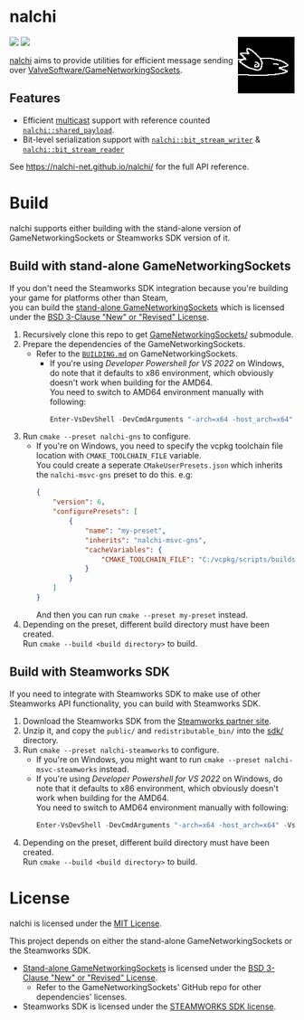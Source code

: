 # nalchi

<img align="right" src="https://raw.githubusercontent.com/nalchi-net/nalchi/refs/heads/main/doc/nalchi.png" width="100px">

<img src="https://github.com/nalchi-net/nalchi/actions/workflows/cd-pc.yml/badge.svg"> <img src="https://github.com/nalchi-net/nalchi/actions/workflows/deploy-docs.yml/badge.svg">

[nalchi](https://github.com/nalchi-net/nalchi) aims to provide utilities for efficient message sending over [ValveSoftware/GameNetworkingSockets](https://github.com/ValveSoftware/GameNetworkingSockets).

## Features

* Efficient [multicast](https://nalchi-net.github.io/nalchi/classnalchi_1_1socket__extensions.html) support with reference counted [`nalchi::shared_payload`](https://nalchi-net.github.io/nalchi/structnalchi_1_1shared__payload.html).
* Bit-level serialization support with [`nalchi::bit_stream_writer`](https://nalchi-net.github.io/nalchi/classnalchi_1_1bit__stream__writer.html) & [`nalchi::bit_stream_reader`](https://nalchi-net.github.io/nalchi/classnalchi_1_1bit__stream__reader.html)

See <https://nalchi-net.github.io/nalchi/> for the full API reference.

# Build

nalchi supports either building with the stand-alone version of GameNetworkingSockets or Steamworks SDK version of it.

## Build with stand-alone GameNetworkingSockets

If you don't need the Steamworks SDK integration because you're building your game for platforms other than Steam,<br>
you can build the [stand-alone GameNetworkingSockets](https://github.com/ValveSoftware/GameNetworkingSockets) which is licensed under the [BSD 3-Clause "New" or "Revised" License](https://github.com/ValveSoftware/GameNetworkingSockets/blob/master/LICENSE).

1. Recursively clone this repo to get [GameNetworkingSockets/](GameNetworkingSockets/) submodule.
1. Prepare the dependencies of the GameNetworkingSockets.
    * Refer to the [`BUILDING.md`](https://github.com/ValveSoftware/GameNetworkingSockets/blob/master/BUILDING.md) on GameNetworkingSockets.
        * If you're using *Developer Powershell for VS 2022* on Windows, do note that it defaults to x86 environment, which obviously doesn't work when building for the AMD64.<br>
          You need to switch to AMD64 environment manually with following:
          ```powershell
          Enter-VsDevShell -DevCmdArguments "-arch=x64 -host_arch=x64" -VsInstallPath "C:/Program Files/Microsoft Visual Studio/2022/Community" -SkipAutomaticLocation
          ```
1. Run `cmake --preset nalchi-gns` to configure.
    * If you're on Windows, you need to specify the vcpkg toolchain file location with `CMAKE_TOOLCHAIN_FILE` variable.<br>
      You could create a seperate `CMakeUserPresets.json` which inherits the `nalchi-msvc-gns` preset to do this. e.g:
      ```json
      {
          "version": 6,
          "configurePresets": [
              {
                  "name": "my-preset",
                  "inherits": "nalchi-msvc-gns",
                  "cacheVariables": {
                      "CMAKE_TOOLCHAIN_FILE": "C:/vcpkg/scripts/buildsystems/vcpkg.cmake"
                  }
              }
          ]
      }
      ```
      And then you can run `cmake --preset my-preset` instead.
1. Depending on the preset, different build directory must have been created.<br>
   Run `cmake --build <build directory>` to build.

## Build with Steamworks SDK

If you need to integrate with Steamworks SDK to make use of other Steamworks API functionality, you can build with Steamworks SDK.

1. Download the Steamworks SDK from the [Steamworks partner site](https://partner.steamgames.com/).
1. Unzip it, and copy the `public/` and `redistributable_bin/` into the [sdk/](sdk/) directory.
1. Run `cmake --preset nalchi-steamworks` to configure.
    * If you're on Windows, you might want to run `cmake --preset nalchi-msvc-steamworks` instead.
    * If you're using *Developer Powershell for VS 2022* on Windows, do note that it defaults to x86 environment, which obviously doesn't work when building for the AMD64.<br>
      You need to switch to AMD64 environment manually with following:
      ```powershell
      Enter-VsDevShell -DevCmdArguments "-arch=x64 -host_arch=x64" -VsInstallPath "C:/Program Files/Microsoft Visual Studio/2022/Community" -SkipAutomaticLocation
      ```
1. Depending on the preset, different build directory must have been created.<br>
   Run `cmake --build <build directory>` to build.

# License

nalchi is licensed under the [MIT License](https://github.com/nalchi-net/nalchi/blob/main/LICENSE).

This project depends on either the stand-alone GameNetworkingSockets or the Steamworks SDK.
* [Stand-alone GameNetworkingSockets](https://github.com/ValveSoftware/GameNetworkingSockets) is licensed under the [BSD 3-Clause "New" or "Revised" License](https://github.com/ValveSoftware/GameNetworkingSockets/blob/master/LICENSE).
    * Refer to the GameNetworkingSockets' GitHub repo for other dependencies' licenses.
* Steamworks SDK is licensed under the [STEAMWORKS SDK license](https://partner.steamgames.com/documentation/sdk_access_agreement).
